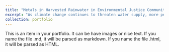 ```yaml
---
title: "Metals in Harvested Rainwater in Environmental Justice Communities: Contaminants Patterns and Stakeholder Impacts"
excerpt: "As climate change continues to threaten water supply, more people are turning to harvested rainwater as their main source of drinking water. This project aims to understand contaminant levels in harvested rainwater<br/><img src='logo.png'>"
collection: portfolio
---
```


This is an item in your portfolio. It can be have images or nice text. If you name the file .md, it will be parsed as markdown. If you name the file .html, it will be parsed as HTML. 
